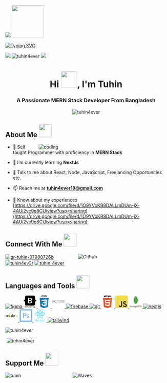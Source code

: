 <img src="https://readme-typing-svg.herokuapp.com/?lines=Hello,&color=c3c3c3"/>
<img  src="https://media.giphy.com/media/RkHFJCWvv0WnUjPX98/giphy.gif" width="100" height="100"/>

[ ![Typing SVG](https://readme-typing-svg.herokuapp.com/?lines=Take+a+☕+and+enjoy+(coding)&color=c3c3c3)](https://git.io/typing-svg)

<p align=""> <img src="https://media.giphy.com/media/iY8CRBdQXODJSCERIr/giphy.gif" width="30px"> <img src="https://komarev.com/ghpvc/?username=tuhin4ever&label=Profile%20views&color=0e75b6&style=flat" alt="tuhin4ever" /> <img src="https://media.giphy.com/media/iY8CRBdQXODJSCERIr/giphy.gif" width="30px"> </p>

<h1 align="center">Hi <img src = "https://raw.githubusercontent.com/shakilahmedatik/shakilahmedatik/main/hi.gif" width="50px" height="50px">, I'm Tuhin</h1> 
<h3 align="center">A Passionate MERN Stack Developer From Bangladesh</h3>
<p align="center"><img align="center" src="https://github-readme-streak-stats.herokuapp.com/?user=tuhin4ever&theme=dark&date_format=M%20j%5B%2C%20Y%5D&border=FF4500&ring=FF4500&currStreakNum=F1F1F1&sideNums=E2E0DE&currStreakLabel=FF4E01&sideLabels=FF5600&stroke=FF4500&fire=FE4906&dates=E5E5E5)](https://git.io/streak-stats" alt="tuhin4ever" /></p>


<h2> About Me  <img src = "https://media2.giphy.com/media/ZGHpWzdOEkMKtwLqdc/giphy.gif?cid=ecf05e47a0n3gi1bfqntqmob8g9aid1oyj2wr3ds3mg700bl&rid=giphy.gif" width="40px" height="40px"></h2>
<img align="right" width="400"  src="https://cdn.dribbble.com/users/1162077/screenshots/3848914/programmer.gif" alt="coding" />

- 🔭 Self taught Programmer with proficiency in **MERN Stack**

- 🌱 I’m currently learning **NextJs**

- 💬 Talk to me about React, Node, JavaScript, Freelancing Opportunities etc.

- 📫 Reach me at **tuhin4ever19@gmail.com**

- 📄 Know about my experiences [https://drive.google.com/file/d/1O9YVoKB8DALLmDUm-jX-4AUi2yc9e8CU/view?usp=sharing](https://drive.google.com/file/d/1O9YVoKB8DALLmDUm-jX-4AUi2yc9e8CU/view?usp=sharing)

<h2>Connect With Me <img src = "https://media2.giphy.com/media/al7grkbrCChTAPEfyh/giphy.gif?cid=ecf05e47a0n3gi1bfqntqmob8g9aid1oyj2wr3ds3mg700bl&rid=giphy.gif" width="40px" height="40px"></h2>  
<img width="55%" align="right" alt="Github" src="https://raw.githubusercontent.com/onimur/.github/master/.resources/git-header.svg" />
<p align="left">
<a href="https://www.linkedin.com/in/tuhin4ever" target="blank"><img align="center" src="https://raw.githubusercontent.com/rahuldkjain/github-profile-readme-generator/master/src/images/icons/Social/linked-in-alt.svg" alt="gr-tuhin-07988726b" height="30" width="40" /></a>
<a href="https://fb.com/tuhin4ev3r" target="blank"><img align="center" src="https://raw.githubusercontent.com/rahuldkjain/github-profile-readme-generator/master/src/images/icons/Social/facebook.svg" alt="tuhin4ev3r" height="30" width="40" /></a>
<a href="https://instagram.com/tuhin_4ever" target="blank"><img align="center" src="https://raw.githubusercontent.com/rahuldkjain/github-profile-readme-generator/master/src/images/icons/Social/instagram.svg" alt="tuhin_4ever" height="30" width="40" /></a>
</p>
<h2>Languages and Tools <img src = "https://media2.giphy.com/media/QssGEmpkyEOhBCb7e1/giphy.gif?cid=ecf05e47a0n3gi1bfqntqmob8g9aid1oyj2wr3ds3mg700bl&rid=giphy.gif" width="40px" height="40px"></h2>  
<p align="left"> <a href="https://www.figma.com/" target="_blank" rel="noreferrer"> <img src="https://www.vectorlogo.zone/logos/figma/figma-icon.svg" alt="figma" width="40" height="40"/> </a> <a href="https://getbootstrap.com" target="_blank" rel="noreferrer"> <img src="https://raw.githubusercontent.com/devicons/devicon/master/icons/bootstrap/bootstrap-plain-wordmark.svg" alt="bootstrap" width="40" height="40"/> </a> <a href="https://www.w3schools.com/css/" target="_blank" rel="noreferrer"> <img src="https://raw.githubusercontent.com/devicons/devicon/master/icons/css3/css3-original-wordmark.svg" alt="css3" width="40" height="40"/> </a> <a href="https://expressjs.com" target="_blank" rel="noreferrer"> <img src="https://raw.githubusercontent.com/devicons/devicon/master/icons/express/express-original-wordmark.svg" alt="express" width="40" height="40"/> </a> <a href="https://firebase.google.com/" target="_blank" rel="noreferrer"> <img src="https://www.vectorlogo.zone/logos/firebase/firebase-icon.svg" alt="firebase" width="40" height="40"/> </a> <a href="https://git-scm.com/" target="_blank" rel="noreferrer"> <img src="https://www.vectorlogo.zone/logos/git-scm/git-scm-icon.svg" alt="git" width="40" height="40"/> </a> <a href="https://www.w3.org/html/" target="_blank" rel="noreferrer"> <img src="https://raw.githubusercontent.com/devicons/devicon/master/icons/html5/html5-original-wordmark.svg" alt="html5" width="40" height="40"/> </a> <a href="https://developer.mozilla.org/en-US/docs/Web/JavaScript" target="_blank" rel="noreferrer"> <img src="https://raw.githubusercontent.com/devicons/devicon/master/icons/javascript/javascript-original.svg" alt="javascript" width="40" height="40"/> </a> <a href="https://www.mongodb.com/" target="_blank" rel="noreferrer"> <img src="https://raw.githubusercontent.com/devicons/devicon/master/icons/mongodb/mongodb-original-wordmark.svg" alt="mongodb" width="40" height="40"/> </a> <a href="https://nextjs.org/" target="_blank" rel="noreferrer"> <img src="https://cdn.worldvectorlogo.com/logos/nextjs-2.svg" alt="nextjs" width="40" height="40"/> </a> <a href="https://nodejs.org" target="_blank" rel="noreferrer"> <img src="https://raw.githubusercontent.com/devicons/devicon/master/icons/nodejs/nodejs-original-wordmark.svg" alt="nodejs" width="40" height="40"/> </a> <a href="https://www.photoshop.com/en" target="_blank" rel="noreferrer"> <img src="https://raw.githubusercontent.com/devicons/devicon/master/icons/photoshop/photoshop-line.svg" alt="photoshop" width="40" height="40"/> </a> <a href="https://reactjs.org/" target="_blank" rel="noreferrer"> <img src="https://raw.githubusercontent.com/devicons/devicon/master/icons/react/react-original-wordmark.svg" alt="react" width="40" height="40"/> </a> <a href="https://tailwindcss.com/" target="_blank" rel="noreferrer"> <img src="https://www.vectorlogo.zone/logos/tailwindcss/tailwindcss-icon.svg" alt="tailwind" width="40" height="40"/> </a> </p>
<p><img  src="https://github-readme-stats.vercel.app/api/top-langs?username=tuhin4ever&theme=transparent&show_icons=true&include_all_commits=true&count_private=true&hide=issues" alt="tuhin4ever" /></p>
<p>&nbsp;<img align="center" src="https://github-readme-stats.vercel.app/api?username=tuhin4ever&theme=midnight-purple&show_icons=true&include_all_commits=true&count_private=true&hide=issues" alt="tuhin4ever" /></p>

<h2>Support Me <img src = "https://media2.giphy.com/media/RJgjFf46V4KVa1l42A/giphy.gif?cid=ecf05e47a0n3gi1bfqntqmob8g9aid1oyj2wr3ds3mg700bl&rid=giphy.gif" width="40px" height="40px"></h2>  
<p><a href="https://www.buymeacoffee.com/tuhin4ever"> <img align="left" src="https://cdn.buymeacoffee.com/buttons/v2/default-yellow.png" height="50" width="210" alt="tuhin" /></a></p>

![Waves](https://raw.githubusercontent.com/shakilahmedatik/shakilahmedatik/36f6082eed9388f5965d96f2fbc917a2cb888c89/wave.svg)


